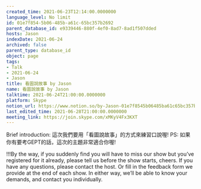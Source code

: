 ```yaml
---
created_time: 2021-06-23T12:14:00.0000000
language_level: No limit
id: 01e7f854-5b06-485b-a61c-65bc357b2692
parent_database_id: e9339446-880f-4ef0-8ad7-8ad1f507dded
hosts: Jason
indexDate: 2021-06-24
archived: false
parent_type: database_id
object: page
tags:
- Talk
- 2021-06-24
- Jason
title: 看圖說故事 by Jason
name: 看圖說故事 by Jason
talktime: 2021-06-24T21:00:00.0000000
platform: Skype
notion_url: https://www.notion.so/by-Jason-01e7f8545b06485ba61c65bc357b2692
last_edited_time: 2021-06-28T21:00:00.0000000
meeting_link: https://join.skype.com/xMKyV4Fx3KXT
---
```




Brief introduction: 這次我們要用「看圖說故事」的方式來練習口說喔!
PS: 如果你有要考GEPT的話，這次的主題非常適合你喔!

!!!By the way, if you suddenly find you will have to miss our show but you’ve registered for it already, please tell us before the show starts, cheers.
If you have any questions, please contact the host. Or fill in the feedback form we provide at the end of each show. In either way, we’ll be able to know your demands, and contact you individually.



